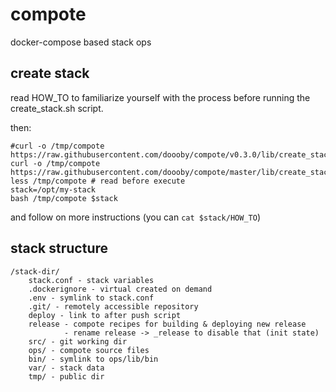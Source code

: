 # compote
docker-compose based stack ops

## create stack
read HOW_TO to familiarize yourself with the process before running the create_stack.sh script.

then:
```shell script
#curl -o /tmp/compote https://raw.githubusercontent.com/doooby/compote/v0.3.0/lib/create_stack.sh
curl -o /tmp/compote https://raw.githubusercontent.com/doooby/compote/master/lib/create_stack.sh
less /tmp/compote # read before execute
stack=/opt/my-stack
bash /tmp/compote $stack
```

and follow on more instructions
(you can `cat $stack/HOW_TO`)

## stack structure
```
/stack-dir/
    stack.conf - stack variables
    .dockerignore - virtual created on demand
    .env - symlink to stack.conf
    .git/ - remotely accessible repository
    deploy - link to after push script
    release - compote recipes for building & deploying new release
            - rename release -> _release to disable that (init state)
    src/ - git working dir
    ops/ - compote source files
    bin/ - symlink to ops/lib/bin
    var/ - stack data
    tmp/ - public dir
```

